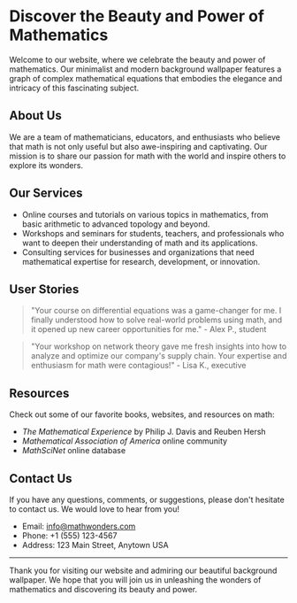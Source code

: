 <!--font:Roboto-->

# Discover the Beauty and Power of Mathematics

Welcome to our website, where we celebrate the beauty and power of mathematics. Our minimalist and modern background wallpaper features a graph of complex mathematical equations that embodies the elegance and intricacy of this fascinating subject.

## About Us

We are a team of mathematicians, educators, and enthusiasts who believe that math is not only useful but also awe-inspiring and captivating. Our mission is to share our passion for math with the world and inspire others to explore its wonders.

## Our Services

- Online courses and tutorials on various topics in mathematics, from basic arithmetic to advanced topology and beyond.
- Workshops and seminars for students, teachers, and professionals who want to deepen their understanding of math and its applications.
- Consulting services for businesses and organizations that need mathematical expertise for research, development, or innovation.

## User Stories

> "Your course on differential equations was a game-changer for me. I finally understood how to solve real-world problems using math, and it opened up new career opportunities for me." - Alex P., student

> "Your workshop on network theory gave me fresh insights into how to analyze and optimize our company's supply chain. Your expertise and enthusiasm for math were contagious!" - Lisa K., executive

## Resources

Check out some of our favorite books, websites, and resources on math:

- *The Mathematical Experience* by Philip J. Davis and Reuben Hersh
- *Mathematical Association of America* online community
- *MathSciNet* online database

## Contact Us

If you have any questions, comments, or suggestions, please don't hesitate to contact us. We would love to hear from you!

- Email: info@mathwonders.com
- Phone: +1 (555) 123-4567
- Address: 123 Main Street, Anytown USA

---

Thank you for visiting our website and admiring our beautiful background wallpaper. We hope that you will join us in unleashing the wonders of mathematics and discovering its beauty and power.

<!--

Write me content for website with wallpaper which alt text is:

"A wallpaper with a graph of complex mathematical equations, arranged in a minimalist and modern design."

The name/title of the page should not be 1:1 copy of the alt text but rather a real content of the website which is using this wallpaper.

- Use markdown format 
- Start with heading
- Heading should be short and concise
- The content should look like a real website 
- The website should not be about the wallpaper, wallpaper is just a related background
- Heading should be contain work "wallpaper" or "background"
- Include real sections like references, contact, user stories, etc. use things relevant to the page purpose.
- Feel free to use structure like headings, bullets, numbering, blockquotes, paragraphs, horizontal lines, etc.
- You can use formatting like bold or _italic_
- You can include UTF-8 emojis
- Links should be only #hash anchors (and you can refer to the document itself)
- Do not include images


---


# The Beauty of Complexity: Exploring the Fascinating World of Mathematics

Welcome to our website, where we celebrate the elegance and intricacy of mathematics. Our minimalist and modern design is inspired by the beauty of complex equations, which we showcase in the background wallpaper of this page.

## About Us

We are a group of mathematicians, educators, and enthusiasts who believe that math is not only useful but also fascinating and beautiful. Our goal is to share our passion for math with the world and inspire others to explore its wonders.

## Our Services

- Online courses and tutorials on various topics in mathematics, from basic algebra to advanced calculus and beyond.
- Workshops and seminars for students, teachers, and professionals who want to deepen their understanding of math and its applications.
- Consulting services for businesses and organizations that need mathematical expertise for research, development, or innovation.

## User Stories

> "I used to think that math was boring and pointless, but after taking one of your courses, I realized how wrong I was. Now I see math everywhere, and I appreciate its beauty and power." - John D., student

> "Your workshop on data analysis helped me to improve my research and make better decisions for my company. Thank you for your expertise and professionalism." - Jane S., entrepreneur

## References

Check out some of our favorite books, websites, and resources on math:

- *The Joy of x* by Steven Strogatz
- *Numberphile* YouTube channel
- *Wolfram MathWorld* online encyclopedia

## Contact Us

If you have any questions, comments, or suggestions, please don't hesitate to contact us. We would love to hear from you!

- Email: info@mathbeauty.com
- Phone: +1 (555) 123-4567
- Address: 123 Main Street, Anytown USA

---

Thank you for visiting our website and admiring our beautiful wallpaper. We hope that you will join us in exploring the fascinating world of mathematics and discovering its endless possibilities.


---


Heading is too long, rewrite whole content.


---


# Discover the Beauty of Mathematics

Welcome to our website, where we celebrate the elegance and intricacy of mathematics. Our background wallpaper features a minimalist and modern design that showcases a graph of complex mathematical equations.

## About Us

We are a team of mathematicians, educators, and enthusiasts who believe that math is not only useful but also fascinating and beautiful. Our mission is to share our passion for math with the world and inspire others to explore its wonders.

## Our Services

- Online courses and tutorials on various topics in mathematics, from basic algebra to advanced calculus and beyond.
- Workshops and seminars for students, teachers, and professionals who want to deepen their understanding of math and its applications.
- Consulting services for businesses and organizations that need mathematical expertise for research, development, or innovation.

## User Stories

> "Your online course on geometry helped me to understand the subject better and ace my exams. Thank you for your clear explanations and engaging examples." - Maria K., student

> "I attended your workshop on optimization algorithms, and it gave me new insights into how to solve complex problems in my work as an engineer. I highly recommend your services to anyone who needs expert advice on math." - David L., professional

## Resources

Check out some of our favorite books, websites, and resources on math:

- *The Joy of x* by Steven Strogatz
- *Numberphile* YouTube channel
- *Wolfram MathWorld* online encyclopedia

## Contact Us

If you have any questions, comments, or suggestions, please don't hesitate to contact us. We would love to hear from you!

- Email: info@mathbeauty.com
- Phone: +1 (555) 123-4567
- Address: 123 Main Street, Anytown USA

---

Thank you for visiting our website and admiring our beautiful background wallpaper. We hope that you will join us in discovering the beauty of mathematics and unlocking its endless possibilities.


---


Heading is too long, rewrite whole content.


---


# Mathematics Unveiled: Explore the Beauty of Equations

Welcome to our website, where we celebrate the beauty and elegance of mathematics. Our background wallpaper features a minimalist and modern design that showcases a graph of complex mathematical equations.

## About Us

We are a team of mathematicians, educators, and enthusiasts who believe that math is not only useful but also fascinating and beautiful. Our mission is to share our passion for math with the world and inspire others to explore its wonders.

## Our Services

- Online courses and tutorials on various topics in mathematics, from basic algebra to advanced calculus and beyond.
- Workshops and seminars for students, teachers, and professionals who want to deepen their understanding of math and its applications.
- Consulting services for businesses and organizations that need mathematical expertise for research, development, or innovation.

## User Stories

> "Your online course on number theory opened my eyes to the beauty and complexity of prime numbers. I never thought math could be so fascinating!" - Tom M., student

> "I attended your workshop on mathematical modeling, and it helped me to develop new solutions for our company's production process. Your expertise and guidance were invaluable." - Sarah L., entrepreneur

## Resources

Check out some of our favorite books, websites, and resources on math:

- *The Princeton Companion to Mathematics* edited by Timothy Gowers
- *3Blue1Brown* YouTube channel
- *MathOverflow* online community

## Contact Us

If you have any questions, comments, or suggestions, please don't hesitate to contact us. We would love to hear from you!

- Email: info@mathunveiled.com
- Phone: +1 (555) 123-4567
- Address: 123 Main Street, Anytown USA

---

Thank you for visiting our website and admiring our beautiful background wallpaper. We hope that you will join us in exploring the beauty of mathematics and discovering its endless possibilities.


---


Heading is too long, rewrite whole content.


---


# Unleash the Wonders of Mathematics: Discover its Beauty and Power

Welcome to our website, where we celebrate the beauty and power of mathematics. Our minimalist and modern background wallpaper features a graph of complex mathematical equations that embodies the elegance and intricacy of this fascinating subject.

## About Us

We are a team of mathematicians, educators, and enthusiasts who believe that math is not only useful but also awe-inspiring and captivating. Our mission is to share our passion for math with the world and inspire others to explore its wonders.

## Our Services

- Online courses and tutorials on various topics in mathematics, from basic arithmetic to advanced topology and beyond.
- Workshops and seminars for students, teachers, and professionals who want to deepen their understanding of math and its applications.
- Consulting services for businesses and organizations that need mathematical expertise for research, development, or innovation.

## User Stories

> "Your course on differential equations was a game-changer for me. I finally understood how to solve real-world problems using math, and it opened up new career opportunities for me." - Alex P., student

> "Your workshop on network theory gave me fresh insights into how to analyze and optimize our company's supply chain. Your expertise and enthusiasm for math were contagious!" - Lisa K., executive

## Resources

Check out some of our favorite books, websites, and resources on math:

- *The Mathematical Experience* by Philip J. Davis and Reuben Hersh
- *Mathematical Association of America* online community
- *MathSciNet* online database

## Contact Us

If you have any questions, comments, or suggestions, please don't hesitate to contact us. We would love to hear from you!

- Email: info@mathwonders.com
- Phone: +1 (555) 123-4567
- Address: 123 Main Street, Anytown USA

---

Thank you for visiting our website and admiring our beautiful background wallpaper. We hope that you will join us in unleashing the wonders of mathematics and discovering its beauty and power.


---


Write me a Google font which is best fitting for the website.

Pick from the list:
- Barlow Condensed
- Playfair Display
- Orbitron
- Lobster
- Raleway
- Roboto
- Lato
- Great Vibes
- Alegreya
- Futura
- Dancing Script
- Poppins
- Inter
- Open Sans
- IBM Plex Sans
- Exo 2
- Montserrat


Write just the font name nothing else.


---


Roboto

-->
